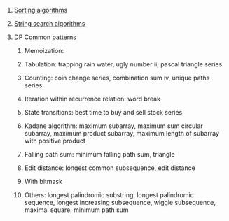 1. [Sorting algorithms](https://en.wikipedia.org/wiki/Sorting_algorithm)

2. [String search algorithms](https://en.wikipedia.org/wiki/String-searching_algorithm)

3. DP Common patterns

   1. Memoization: 

   2. Tabulation: trapping rain water, ugly number ii, pascal triangle series

   3. Counting: coin change series, combination sum iv, unique paths series

   4. Iteration within recurrence relation: word break

   5. State transitions: best time to buy and sell stock series

   6. Kadane algorithm: maximum subarray,
                        maximum sum circular subarray,
                        maximum product subarray,
                        maximum length of subarray with positive product

   7. Falling path sum: minimum falling path sum, triangle

   8. Edit distance: longest common subsequence, edit distance

   9. With bitmask

   10. Others: longest palindromic substring,
               longest palindromic sequence,
               longest increasing subsequence,
               wiggle subsequence,
               maximal square,
               minimum path sum
